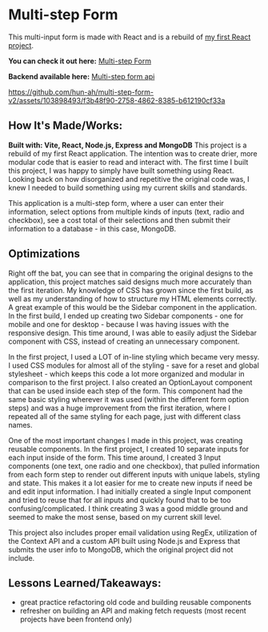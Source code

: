 # Multi-step Form

This multi-input form is made with React and is a rebuild of [my first React project](https://multi-step-form-react-hwm.netlify.app/).

**You can check it out here:** [Multi-step Form](https://multi-step-form-reactv2-hwm.netlify.app/)

**Backend available here:** [Multi-step form api](https://github.com/hun-ah/multi-step-form-api)

https://github.com/hun-ah/multi-step-form-v2/assets/103898493/f3b48f90-2758-4862-8385-b612190cf33a

## How It's Made/Works:
**Built with: Vite, React, Node.js, Express and MongoDB**
This project is a rebuild of my first React application. The intention was to create drier, more modular code that is easier to read and interact with. The first time I built
this project, I was happy to simply have built something using React. Looking back on how disorganized and repetitive the original code was, I knew I needed to build something using
my current skills and standards.

This application is a multi-step form, where a user can enter their information, select options from multiple kinds of inputs (text, radio and checkbox), see a cost total of their
selections and then submit their information to a database - in this case, MongoDB.

## Optimizations
Right off the bat, you can see that in comparing the original designs to the application, this project matches said designs much more accurately than the first iteration. My knowledge
of CSS has grown since the first build, as well as my understanding of how to structure my HTML elements correctly. A great example of this would be the Sidebar component in the 
application. In the first build, I ended up creating two Sidebar components - one for mobile and one for desktop - because I was having issues with the responsive design. This time 
around, I was able to easily adjust the Sidebar component with CSS, instead of creating an unnecessary component.

In the first project, I used a LOT of in-line styling which became very messy.
I used CSS modules for almost all of the styling - save for a reset and global stylesheet - which keeps this code a lot more organized and modular in comparison to the first project.
I also created an OptionLayout component that can be used inside each step of the form. This component had the same basic styling wherever it was used (within the different form
option steps) and was a huge improvement from the first iteration, where I repeated all of the same styling for each page, just with different class names.

One of the most important changes I made in this project, was creating reusable components. In the first project, I created 10 separate inputs for each input inside of the form. This 
time around, I created 3 Input components (one text, one radio and one checkbox), that pulled information from each form step to render out different inputs with unique labels, styling
and state. This makes it a lot easier for me to create new inputs if need be and edit input information. I had initially created a single Input component and tried to reuse that for all
inputs and quickly found that to be too confusing/complicated. I think creating 3 was a good middle ground and seemed to make the most sense, based on my current skill level.

This project also includes proper email validation using RegEx, utilization of the Context API and a custom API built using Node.js and Express that submits the user info to MongoDB, 
which the original project did not include.

## Lessons Learned/Takeaways:
- great practice refactoring old code and building reusable components
- refresher on building an API and making fetch requests (most recent projects have been frontend only)


